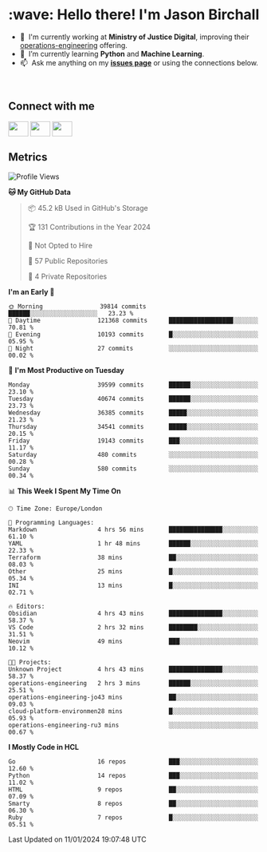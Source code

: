 <h1 align="left" id="jason-title">:wave: Hello there! I'm Jason Birchall</h1>

- :office: &nbsp;I'm currently working at **Ministry of Justice Digital**, improving their [operations-engineering](https://github.com/ministryofjustice/operations-engineering) offering.
- :seedling: &nbsp;I’m currently learning **Python** and **Machine Learning**.
- :mailbox: &nbsp;Ask me anything on my **[issues page]** or using the connections below.


<br>

<h2>Connect with me</h2>
<p>
<a href="https://twitter.com/jsonBirchall" target="blank"><img align="center" src="https://cdn.jsdelivr.net/npm/simple-icons@3.0.1/icons/twitter.svg" alt="" height="30" width="40" /></a>
<a href="https://keybase.io/json0" target="blank"><img align="center" src="https://cdn.jsdelivr.net/npm/simple-icons@3.0.1/icons/keybase.svg" alt="" height="30" width="40" /></a>
<a href="https://www.reddit.com/user/kakorate" target="blank"><img align="center" src="https://cdn.jsdelivr.net/npm/simple-icons@3.0.1/icons/reddit.svg" alt="" height="30" width="40" /></a>
</p>

<h2>Metrics</h2>

<!--START_SECTION:waka-->
![Profile Views](http://img.shields.io/badge/Profile%20Views-0-blue)

**🐱 My GitHub Data** 

> 📦 45.2 kB Used in GitHub's Storage 
 > 
> 🏆 131 Contributions in the Year 2024
 > 
> 🚫 Not Opted to Hire
 > 
> 📜 57 Public Repositories 
 > 
> 🔑 4 Private Repositories 
 > 
**I'm an Early 🐤** 

```text
🌞 Morning                39814 commits       ██████░░░░░░░░░░░░░░░░░░░   23.23 % 
🌆 Daytime                121368 commits      ██████████████████░░░░░░░   70.81 % 
🌃 Evening                10193 commits       █░░░░░░░░░░░░░░░░░░░░░░░░   05.95 % 
🌙 Night                  27 commits          ░░░░░░░░░░░░░░░░░░░░░░░░░   00.02 % 
```
📅 **I'm Most Productive on Tuesday** 

```text
Monday                   39599 commits       ██████░░░░░░░░░░░░░░░░░░░   23.10 % 
Tuesday                  40674 commits       ██████░░░░░░░░░░░░░░░░░░░   23.73 % 
Wednesday                36385 commits       █████░░░░░░░░░░░░░░░░░░░░   21.23 % 
Thursday                 34541 commits       █████░░░░░░░░░░░░░░░░░░░░   20.15 % 
Friday                   19143 commits       ███░░░░░░░░░░░░░░░░░░░░░░   11.17 % 
Saturday                 480 commits         ░░░░░░░░░░░░░░░░░░░░░░░░░   00.28 % 
Sunday                   580 commits         ░░░░░░░░░░░░░░░░░░░░░░░░░   00.34 % 
```


📊 **This Week I Spent My Time On** 

```text
🕑︎ Time Zone: Europe/London

💬 Programming Languages: 
Markdown                 4 hrs 56 mins       ███████████████░░░░░░░░░░   61.10 % 
YAML                     1 hr 48 mins        ██████░░░░░░░░░░░░░░░░░░░   22.33 % 
Terraform                38 mins             ██░░░░░░░░░░░░░░░░░░░░░░░   08.03 % 
Other                    25 mins             █░░░░░░░░░░░░░░░░░░░░░░░░   05.34 % 
INI                      13 mins             █░░░░░░░░░░░░░░░░░░░░░░░░   02.71 % 

🔥 Editors: 
Obsidian                 4 hrs 43 mins       ███████████████░░░░░░░░░░   58.37 % 
VS Code                  2 hrs 32 mins       ████████░░░░░░░░░░░░░░░░░   31.51 % 
Neovim                   49 mins             ███░░░░░░░░░░░░░░░░░░░░░░   10.12 % 

🐱‍💻 Projects: 
Unknown Project          4 hrs 43 mins       ███████████████░░░░░░░░░░   58.37 % 
operations-engineering   2 hrs 3 mins        ██████░░░░░░░░░░░░░░░░░░░   25.51 % 
operations-engineering-jo43 mins             ██░░░░░░░░░░░░░░░░░░░░░░░   09.03 % 
cloud-platform-environmen28 mins             █░░░░░░░░░░░░░░░░░░░░░░░░   05.93 % 
operations-engineering-ru3 mins              ░░░░░░░░░░░░░░░░░░░░░░░░░   00.67 % 
```

**I Mostly Code in HCL** 

```text
Go                       16 repos            ███░░░░░░░░░░░░░░░░░░░░░░   12.60 % 
Python                   14 repos            ███░░░░░░░░░░░░░░░░░░░░░░   11.02 % 
HTML                     9 repos             ██░░░░░░░░░░░░░░░░░░░░░░░   07.09 % 
Smarty                   8 repos             ██░░░░░░░░░░░░░░░░░░░░░░░   06.30 % 
Ruby                     7 repos             █░░░░░░░░░░░░░░░░░░░░░░░░   05.51 % 
```




 Last Updated on 11/01/2024 19:07:48 UTC
<!--END_SECTION:waka-->

<!-- links -->

[issues page]: https://github.com/jasonBirchall/jasonBirchall/issues "jasonBirchall/issues"
